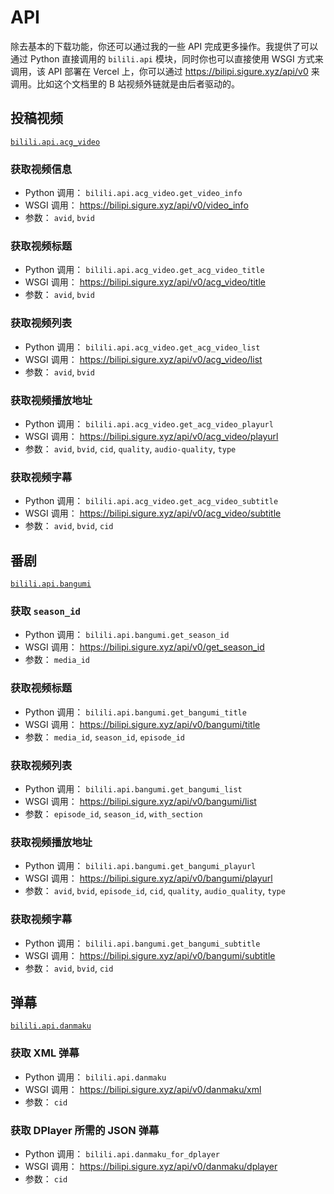# API <Badge type="tip" text="v0"/> <Badge type="warning" text="beta"/> <Badge type="warning" text="随时可能变动甚至移除，不建议使用"/>

除去基本的下载功能，你还可以通过我的一些 API 完成更多操作。我提供了可以通过 Python 直接调用的 `bilili.api` 模块，同时你也可以直接使用 WSGI 方式来调用，该 API 部署在 Vercel 上，你可以通过 <https://bilipi.sigure.xyz/api/v0> 来调用。比如这个文档里的 B 站视频外链就是由后者驱动的。

## 投稿视频

[`bilili.api.acg_video`](https://github.com/SigureMo/bilili/blob/main/bilili/api/acg_video.py)

### 获取视频信息

-  Python 调用： `bilili.api.acg_video.get_video_info`
-  WSGI 调用： <https://bilipi.sigure.xyz/api/v0/video_info>
-  参数： `avid`, `bvid`

### 获取视频标题

-  Python 调用： `bilili.api.acg_video.get_acg_video_title`
-  WSGI 调用： <https://bilipi.sigure.xyz/api/v0/acg_video/title>
-  参数： `avid`, `bvid`

### 获取视频列表

-  Python 调用： `bilili.api.acg_video.get_acg_video_list`
-  WSGI 调用： <https://bilipi.sigure.xyz/api/v0/acg_video/list>
-  参数： `avid`, `bvid`

### 获取视频播放地址

-  Python 调用： `bilili.api.acg_video.get_acg_video_playurl`
-  WSGI 调用： <https://bilipi.sigure.xyz/api/v0/acg_video/playurl>
-  参数： `avid`, `bvid`, `cid`, `quality`, `audio-quality`, `type`

### 获取视频字幕

-  Python 调用： `bilili.api.acg_video.get_acg_video_subtitle`
-  WSGI 调用： <https://bilipi.sigure.xyz/api/v0/acg_video/subtitle>
-  参数： `avid`, `bvid`, `cid`

## 番剧

[`bilili.api.bangumi`](https://github.com/SigureMo/bilili/blob/main/bilili/api/bangumi.py)

### 获取 `season_id`

-  Python 调用： `bilili.api.bangumi.get_season_id`
-  WSGI 调用： <https://bilipi.sigure.xyz/api/v0/get_season_id>
-  参数： `media_id`

### 获取视频标题

-  Python 调用： `bilili.api.bangumi.get_bangumi_title`
-  WSGI 调用： <https://bilipi.sigure.xyz/api/v0/bangumi/title>
-  参数： `media_id`, `season_id`, `episode_id`

### 获取视频列表

-  Python 调用： `bilili.api.bangumi.get_bangumi_list`
-  WSGI 调用： <https://bilipi.sigure.xyz/api/v0/bangumi/list>
-  参数： `episode_id`, `season_id`, `with_section`

### 获取视频播放地址

-  Python 调用： `bilili.api.bangumi.get_bangumi_playurl`
-  WSGI 调用： <https://bilipi.sigure.xyz/api/v0/bangumi/playurl>
-  参数： `avid`, `bvid`, `episode_id`, `cid`, `quality`, `audio_quality`, `type`

### 获取视频字幕

-  Python 调用： `bilili.api.bangumi.get_bangumi_subtitle`
-  WSGI 调用： <https://bilipi.sigure.xyz/api/v0/bangumi/subtitle>
-  参数： `avid`, `bvid`, `cid`

## 弹幕

[`bilili.api.danmaku`](https://github.com/SigureMo/bilili/blob/main/bilili/api/danmaku.py)

### 获取 XML 弹幕

-  Python 调用： `bilili.api.danmaku`
-  WSGI 调用： <https://bilipi.sigure.xyz/api/v0/danmaku/xml>
-  参数： `cid`

### 获取 DPlayer 所需的 JSON 弹幕

-  Python 调用： `bilili.api.danmaku_for_dplayer`
-  WSGI 调用： <https://bilipi.sigure.xyz/api/v0/danmaku/dplayer>
-  参数： `cid`
